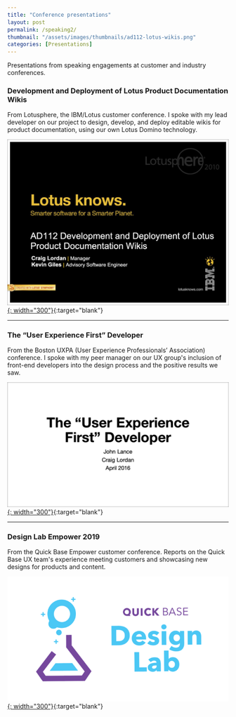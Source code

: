 ```yaml
---
title: "Conference presentations"
layout: post
permalink: /speaking2/
thumbnail: "/assets/images/thumbnails/ad112-lotus-wikis.png"
categories: [Presentations]
---
```

Presentations from speaking engagements at customer and industry conferences.

### Development and Deployment of Lotus Product Documentation Wikis
From Lotusphere, the IBM/Lotus customer conference. I spoke with my lead developer on our project to design, develop, and deploy editable wikis for product documentation, using our own Lotus Domino technology.

[![](/assets/images/ad112-lotus-wikis.png){: width="300"}](/assets/pdf/ad112-lotus-wikis.pdf){:target="blank"}

---

### The “User Experience First” Developer
From the Boston UXPA (User Experience Professionals’ Association) conference. I spoke with my peer manager on our UX group's inclusion of front-end developers into the design process and the positive results we saw.

[![](/assets/images/ux-first-developer.png){: width="300"}](/assets/pdf/ux-first-developer.pdf){:target="blank"}

---

### Design Lab Empower 2019
From the Quick Base Empower customer conference. Reports on the Quick Base UX team's experience meeting customers and showcasing new designs for products and content.

[![](/assets/images/empower-2019.png){: width="300"}](/assets/pdf/empower-2019.pdf){:target="blank"}
